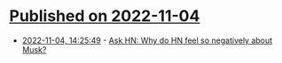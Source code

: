 # [Published on 2022-11-04](index.md)

* [2022-11-04, 14:25:49](https://news.ycombinator.com/item?id=33467223) - [Ask HN: Why do HN feel so negatively about Musk?](https://news.ycombinator.com/item?id=33467223)
